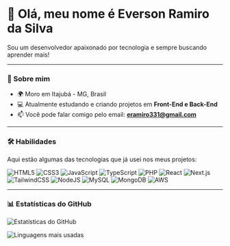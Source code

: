 # 👋 Olá, meu nome é Everson Ramiro da Silva

Sou um desenvolvedor apaixonado por tecnologia e sempre buscando aprender mais!

---

### 🚀 Sobre mim
- 🌍 Moro em Itajubá - MG, Brasil  
- 💻 Atualmente estudando e criando projetos em **Front-End e Back-End**  
- 📫 Você pode falar comigo pelo email: **eramiro331@gmail.com**

---

### 🛠️ Habilidades
Aqui estão algumas das tecnologias que já usei nos meus projetos:

![HTML5](https://img.shields.io/badge/HTML5-E34F26?style=for-the-badge&logo=html5&logoColor=white)
![CSS3](https://img.shields.io/badge/CSS3-1572B6?style=for-the-badge&logo=css3&logoColor=white)
![JavaScript](https://img.shields.io/badge/JavaScript-F7DF1E?style=for-the-badge&logo=javascript&logoColor=black)
![TypeScript](https://img.shields.io/badge/TypeScript-3178C6?style=for-the-badge&logo=typescript&logoColor=white)
![PHP](https://img.shields.io/badge/PHP-777BB4?style=for-the-badge&logo=php&logoColor=white)
![React](https://img.shields.io/badge/React-20232A?style=for-the-badge&logo=react&logoColor=61DAFB)
![Next.js](https://img.shields.io/badge/Next.js-000000?style=for-the-badge&logo=nextdotjs&logoColor=white)
![TailwindCSS](https://img.shields.io/badge/Tailwind_CSS-06B6D4?style=for-the-badge&logo=tailwindcss&logoColor=white)
![NodeJS](https://img.shields.io/badge/Node.js-339933?style=for-the-badge&logo=nodedotjs&logoColor=white)
![MySQL](https://img.shields.io/badge/MySQL-005C84?style=for-the-badge&logo=mysql&logoColor=white)
![MongoDB](https://img.shields.io/badge/MongoDB-4EA94B?style=for-the-badge&logo=mongodb&logoColor=white)
![AWS](https://img.shields.io/badge/AWS-232F3E?style=for-the-badge&logo=amazonaws&logoColor=white)


---

### 📊 Estatísticas do GitHub
![Estatísticas do GitHub](https://github-readme-stats.vercel.app/api?username=ers331&show_icons=true&theme=tokyonight)

![Linguagens mais usadas](https://github-readme-stats.vercel.app/api/top-langs/?username=ers331&layout=compact&theme=tokyonight)
